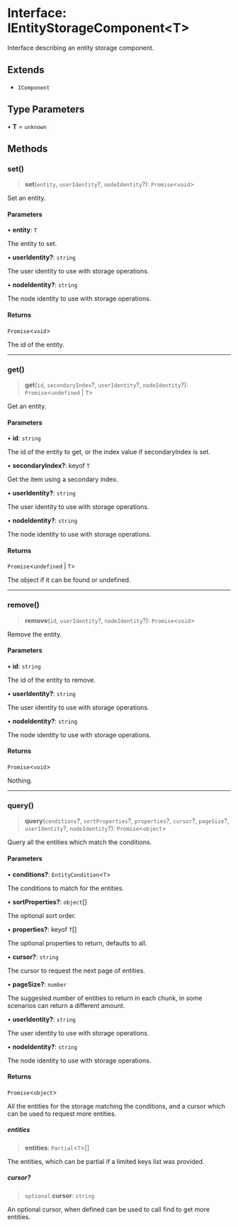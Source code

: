 # Interface: IEntityStorageComponent\<T\>

Interface describing an entity storage component.

## Extends

- `IComponent`

## Type Parameters

• **T** = `unknown`

## Methods

### set()

> **set**(`entity`, `userIdentity`?, `nodeIdentity`?): `Promise`\<`void`\>

Set an entity.

#### Parameters

• **entity**: `T`

The entity to set.

• **userIdentity?**: `string`

The user identity to use with storage operations.

• **nodeIdentity?**: `string`

The node identity to use with storage operations.

#### Returns

`Promise`\<`void`\>

The id of the entity.

***

### get()

> **get**(`id`, `secondaryIndex`?, `userIdentity`?, `nodeIdentity`?): `Promise`\<`undefined` \| `T`\>

Get an entity.

#### Parameters

• **id**: `string`

The id of the entity to get, or the index value if secondaryIndex is set.

• **secondaryIndex?**: keyof `T`

Get the item using a secondary index.

• **userIdentity?**: `string`

The user identity to use with storage operations.

• **nodeIdentity?**: `string`

The node identity to use with storage operations.

#### Returns

`Promise`\<`undefined` \| `T`\>

The object if it can be found or undefined.

***

### remove()

> **remove**(`id`, `userIdentity`?, `nodeIdentity`?): `Promise`\<`void`\>

Remove the entity.

#### Parameters

• **id**: `string`

The id of the entity to remove.

• **userIdentity?**: `string`

The user identity to use with storage operations.

• **nodeIdentity?**: `string`

The node identity to use with storage operations.

#### Returns

`Promise`\<`void`\>

Nothing.

***

### query()

> **query**(`conditions`?, `sortProperties`?, `properties`?, `cursor`?, `pageSize`?, `userIdentity`?, `nodeIdentity`?): `Promise`\<`object`\>

Query all the entities which match the conditions.

#### Parameters

• **conditions?**: `EntityCondition`\<`T`\>

The conditions to match for the entities.

• **sortProperties?**: `object`[]

The optional sort order.

• **properties?**: keyof `T`[]

The optional properties to return, defaults to all.

• **cursor?**: `string`

The cursor to request the next page of entities.

• **pageSize?**: `number`

The suggested number of entities to return in each chunk, in some scenarios can return a different amount.

• **userIdentity?**: `string`

The user identity to use with storage operations.

• **nodeIdentity?**: `string`

The node identity to use with storage operations.

#### Returns

`Promise`\<`object`\>

All the entities for the storage matching the conditions,
and a cursor which can be used to request more entities.

##### entities

> **entities**: `Partial`\<`T`\>[]

The entities, which can be partial if a limited keys list was provided.

##### cursor?

> `optional` **cursor**: `string`

An optional cursor, when defined can be used to call find to get more entities.
